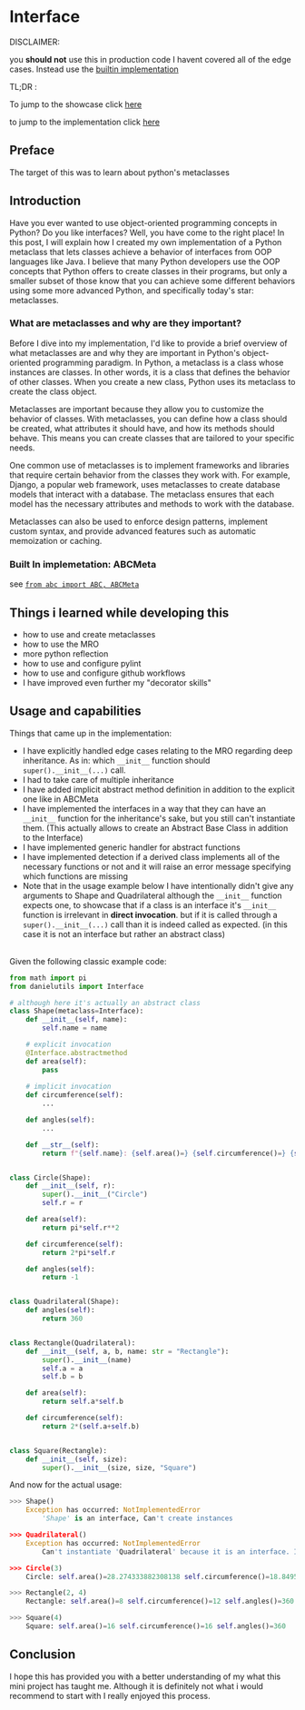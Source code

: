 # Interface
DISCLAIMER: 

you __should not__ use this in production code I havent covered all of the edge cases. Instead use the [builtin implementation](#built-in-implemetation-abcmeta)

TL;DR :

To jump to the showcase click [here](#usage-and-capabilities)

to jump to the implementation click [here](../danielutils/metaclasses/interface.py)
## Preface
The target of this was to learn about python's metaclasses

## Introduction
Have you ever wanted to use object-oriented programming concepts in Python? Do you like interfaces? Well, you have come to the right place! In this post, I will explain how I created my own implementation of a Python metaclass that lets classes achieve a behavior of interfaces from OOP languages like Java. I believe that many Python developers use the OOP concepts that Python offers to create classes in their programs, but only a smaller subset of those know that you can achieve some different behaviors using some more advanced Python, and specifically today's star: metaclasses.

### What are metaclasses and why are they important?
Before I dive into my implementation, I'd like to provide a brief overview of what metaclasses are and why they are important in Python's object-oriented programming paradigm.
In Python, a metaclass is a class whose instances are classes. In other words, it is a class that defines the behavior of other classes. When you create a new class, Python uses its metaclass to create the class object.

Metaclasses are important because they allow you to customize the behavior of classes. With metaclasses, you can define how a class should be created, what attributes it should have, and how its methods should behave. This means you can create classes that are tailored to your specific needs.

One common use of metaclasses is to implement frameworks and libraries that require certain behavior from the classes they work with. For example, Django, a popular web framework, uses metaclasses to create database models that interact with a database. The metaclass ensures that each model has the necessary attributes and methods to work with the database.

Metaclasses can also be used to enforce design patterns, implement custom syntax, and provide advanced features such as automatic memoization or caching.
### Built In implemetation: ABCMeta
see [```from abc import ABC, ABCMeta```](https://docs.python.org/3/library/abc.html)

## Things i learned while developing this
* how to use and create metaclasses
* how to use the MRO
* more python reflection
* how to use and configure pylint
* how to use and configure github workflows
* I have improved even further my "decorator skills"

## Usage and capabilities
Things that came up in the implementation:
* I have explicitly handled edge cases relating to the MRO regarding deep inheritance. As in: which `__init__` function should `super().__init__(...)` call.
* I had to take care of multiple inheritance
* I have added implicit abstract method definition in addition to the explicit one like in ABCMeta
* I have implemented the interfaces in a way that they can have an `__init__` function for the inheritance's sake, but you still can't instantiate them. (This actually allows to create an Abstract Base Class in addition to the Interface)
* I have implemented generic handler for abstract functions
* I have implemented detection if a derived class implements all of the necessary functions or not and it will raise an error message specifying which functions are missing
* Note that in the usage example below I have intentionally didn't give any arguments to Shape and Quadrilateral although the `__init__` function expects one, to showcase that if a class is an interface it's `__init__` function is irrelevant in __direct invocation__. but if it is called through a `super().__init__(...)` call than it is indeed called as expected. (in this case it is not an interface but rather an abstract class)

<br/>
Given the following classic example code:

```python
from math import pi
from danielutils import Interface

# although here it's actually an abstract class
class Shape(metaclass=Interface):
    def __init__(self, name):
        self.name = name

    # explicit invocation
    @Interface.abstractmethod
    def area(self):
        pass
    
    # implicit invocation
    def circumference(self):
        ...

    def angles(self):
        ...

    def __str__(self):
        return f"{self.name}: {self.area()=} {self.circumference()=} {self.angles()=}"


class Circle(Shape):
    def __init__(self, r):
        super().__init__("Circle")
        self.r = r

    def area(self):
        return pi*self.r**2

    def circumference(self):
        return 2*pi*self.r

    def angles(self):
        return -1


class Quadrilateral(Shape):
    def angles(self):
        return 360


class Rectangle(Quadrilateral):
    def __init__(self, a, b, name: str = "Rectangle"):
        super().__init__(name)
        self.a = a
        self.b = b

    def area(self):
        return self.a*self.b

    def circumference(self):
        return 2*(self.a+self.b)


class Square(Rectangle):
    def __init__(self, size):
        super().__init__(size, size, "Square")

```
And now for the actual usage:
```python
>>> Shape()
    Exception has occurred: NotImplementedError
        'Shape' is an interface, Can't create instances

>>> Quadrilateral()
    Exception has occurred: NotImplementedError
        Can't instantiate 'Quadrilateral' because it is an interface. It is missing implementations for {'circumference', '__init__', 'area'}

>>> Circle(3)
    Circle: self.area()=28.274333882308138 self.circumference()=18.84955592153876 self.angles()=-1

>>> Rectangle(2, 4)
    Rectangle: self.area()=8 self.circumference()=12 self.angles()=360

>>> Square(4)
    Square: self.area()=16 self.circumference()=16 self.angles()=360
```

## Conclusion
I hope this has provided you with a better understanding of my what this mini project has taught me. Although it is definitely not what i would recommend to start with I really enjoyed this process.